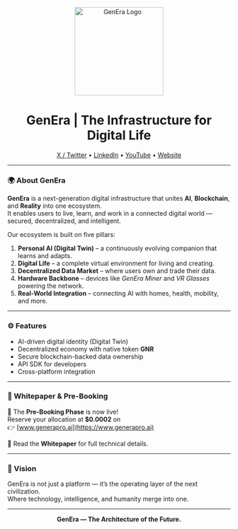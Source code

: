 <html>
<body>

<p align="center">
  <img src="https://ibb.co/NgmQ3hZb" width="200" alt="GenEra Logo"/>
</p>

<h1 align="center">GenEra | The Infrastructure for Digital Life</h1>

<p align="center">
  <a href="https://x.com/GenEraOfficial">X / Twitter</a> •
  <a href="https://www.linkedin.com/company/genera">LinkedIn</a> •
  <a href="https://www.youtube.com/@GenEraOfficial">YouTube</a> •
  <a href="https://www.generapro.ai">Website</a>
</p>

---

### 🌍 About GenEra
**GenEra** is a next-generation digital infrastructure that unites **AI**, **Blockchain**, and **Reality** into one ecosystem.  
It enables users to live, learn, and work in a connected digital world — secured, decentralized, and intelligent.

Our ecosystem is built on five pillars:
1. **Personal AI (Digital Twin)** – a continuously evolving companion that learns and adapts.
2. **Digital Life** – a complete virtual environment for living and creating.
3. **Decentralized Data Market** – where users own and trade their data.
4. **Hardware Backbone** – devices like *GenEra Miner* and *VR Glasses* powering the network.
5. **Real-World Integration** – connecting AI with homes, health, mobility, and more.

---

### ⚙️ Features
- AI-driven digital identity (Digital Twin)
- Decentralized economy with native token **GNR**
- Secure blockchain-backed data ownership
- API SDK for developers
- Cross-platform integration

---

### 📜 Whitepaper & Pre-Booking
🚀 The **Pre-Booking Phase** is now live!  
Reserve your allocation at **$0.0002** on  
👉 [www.generapro.ai](https://www.generapro.ai)

📄 Read the **Whitepaper** for full technical details.

---

### 🧠 Vision
GenEra is not just a platform — it’s the operating layer of the next civilization.  
Where technology, intelligence, and humanity merge into one.

---

<p align="center"><b>GenEra — The Architecture of the Future.</b></p>
</body>
</html>